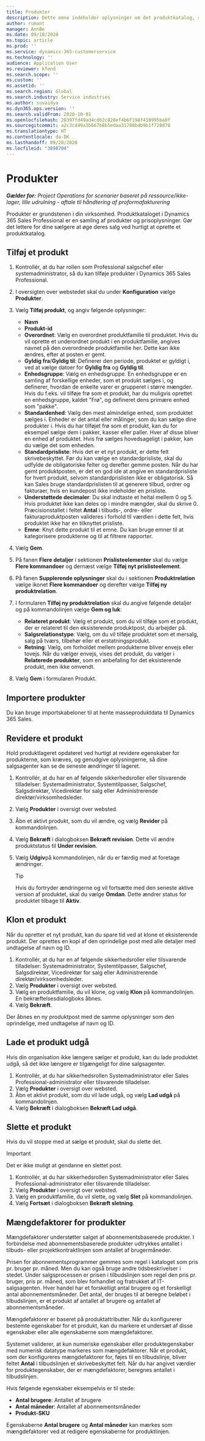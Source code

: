 ```yaml
---
title: Produkter
description: Dette emne indeholder oplysninger om det produktkatalog, som du kan bruge til at give oplysninger til kunder om de produkter og prisfastsættelser, som din organisation tilbyder.
author: rumant
manager: AnnBe
ms.date: 09/18/2020
ms.topic: article
ms.prod: ''
ms.service: dynamics-365-customerservice
ms.technology: ''
audience: Application User
ms.reviewer: kfend
ms.search.scope: ''
ms.custom: ''
ms.assetid: ''
ms.search.region: Global
ms.search.industry: Service industries
ms.author: suvaidya
ms.dyn365.ops.version: ''
ms.search.validFrom: 2020-10-01
ms.openlocfilehash: 28397fd49ad4cdb2c820ef4b6f198f410995ba0f
ms.sourcegitcommit: a2c3cd49a3b667b8b5edaa31788b4b9b1f728d78
ms.translationtype: HT
ms.contentlocale: da-DK
ms.lasthandoff: 09/28/2020
ms.locfileid: "3898704"
---
```

# <a name="products"></a>Produkter

_**Gælder for:** Project Operations for scenarier baseret på ressource/ikke-lager, lille udrulning - aftale til håndtering af proformafakturering_

Produkter er grundstenen i din virksomhed. Produktkataloget i Dynamics 365 Sales Professional er en samling af produkter og prisoplysninger. Gør det lettere for dine sælgere at øge deres salg ved hurtigt at oprette et produktkatalog.

## <a name="add-a-product"></a>Tilføj et produkt

1.  Kontrollér, at du har rollen som Professional salgschef eller systemadministrator, så du kan tilføje produkter i Dynamics 365 Sales Professional.
2.  I oversigten over webstedet skal du under **Konfiguration** vælge **Produkter**.
3.  Vælg **Tilføj produkt**, og angiv følgende oplysninger:

    -  **Navn**
    -  **Produkt-id**
    -  **Overordnet**: Vælg en overordnet produktfamilie til produktet. Hvis du vil oprette et underordnet produkt i en produktfamilie, angives navnet på den overordnede produktfamilie her. Dette kan ikke ændres, efter at posten er gemt.
    -  **Gyldig fra**/**Gyldig til**: Definerer den periode, produktet er gyldigt i, ved at vælge datoer for **Gyldig fra** og **Gyldig til**.
    -  **Enhedsgruppe**: Vælg en enhedsgruppe. En enhedsgruppe er en samling af forskellige enheder, som et produkt sælges i, og definerer, hvordan de enkelte varer er grupperet i større mængder. Hvis du f.eks. vil tilføje frø som et produkt, har du muligvis oprettet en enhedsgruppe, kaldet "Frø", og defineret dens primære enhed som "pakke".
    -  **Standardenhed**: Vælg den mest almindelige enhed, som produktet sælges i. Enheder er det antal eller målinger, som du kan sælge dine produkter i. Hvis du har tilføjet frø som et produkt, kan du for eksempel sælge dem i pakker, kasser eller paller. Hver af disse bliver en enhed af produktet. Hvis frø sælges hovedsageligt i pakker, kan du vælge det som enheden.
    -  **Standardprisliste**: Hvis det er et nyt produkt, er dette felt skrivebeskyttet. Før du kan vælge en standardprisliste, skal du udfylde de obligatoriske felter og derefter gemme posten. Når du har gemt produktposten, er det en god ide at angive en standardprisliste for hvert produkt, selvom standardprislisten ikke er obligatorisk. Så kan Sales bruge standardprislisten til at generere tilbud, ordrer og fakturaer, hvis en kundepost ikke indeholder en prisliste.
    -  **Understøttede decimaler**: Du skal indtaste et heltal mellem 0 og 5. Hvis produktet ikke kan deles op i mindre mængder, skal du skrive 0. Præcisionstallet i feltet **Antal** i tilbuds-, ordre- eller fakturaproduktposten valideres i forhold til værdien i dette felt, hvis produktet ikke har en tilknyttet prisliste.
    -  **Emne**: Knyt dette produkt til et emne. Du kan bruge emner til at kategorisere produkterne og til at filtrere rapporter.

4.  Vælg **Gem**.
5.  På fanen **Flere detaljer** i sektionen **Prislisteelementer** skal du vælge **Flere kommandoer** og dernæst vælge **Tilføj nyt prislisteelement**.
7.  På fanen **Supplerende oplysninger** skal du i sektionen **Produktrelation** vælge ikonet **Flere kommandoer** og derefter vælge **Tilføj ny produktrelation**.
8.  I formularen **Tilføj ny produktrelation** skal du angive følgende detaljer og på kommandolinjen vælge **Gem og luk**:

    -   **Relateret produkt**: Vælg et produkt, som du vil tilføje som et produkt, der er relateret til den eksisterende produktpost, du arbejder på.
    -   **Salgsrelationstype**: Vælg, om du vil tilføje produktet som et mersalg, salg på tværs, tilbehør eller et erstatningsprodukt.
    -   **Retning**: Vælg, om forholdet mellem produkterne bliver envejs eller tovejs. Når du vælger envejs, vises det produkt, du vælger i **Relaterede produkter**, som en anbefaling for det eksisterende produkt, men ikke omvendt.

9.  Vælg **Gem** i formularen Produkt.

## <a name="import-products"></a>Importere produkter

Du kan bruge importskabeloner til at hente masseproduktdata til Dynamics 365 Sales.

## <a name="revise-a-product"></a>Revidere et produkt

Hold produktlageret opdateret ved hurtigt at revidere egenskaber for produkterne, som kræves, og genudgive oplysningerne, så dine salgsagenter kan se de seneste ændringer til lageret.

1.  Kontrollér, at du har en af følgende sikkerhedsroller eller tilsvarende tilladelser: Systemadministrator, Systemtilpasser, Salgschef, Salgsdirektør, Vicedirektør for salg eller Administrerende direktør/virksomhedsleder.
2.  Vælg **Produkter** i oversigt over websted.
3.  Åbn et aktivt produkt, som du vil ændre, og vælg **Revider** på kommandolinjen.
4.  Vælg **Bekræft** i dialogboksen **Bekræft revision**. Dette vil ændre produktstatus til **Under revision**.
5.  Vælg **Udgiv**på kommandolinjen, når du er færdig med at foretage ændringer.

    > [!TIP]
    > Hvis du fortryder ændringerne og vil fortsætte med den seneste aktive version af produktet, skal du vælge **Omdan**. Dette ændrer status for produktet tilbage til **Aktiv**.

## <a name="clone-a-product"></a>Klon et produkt 

Når du opretter et nyt produkt, kan du spare tid ved at klone et eksisterende produkt. Der oprettes en kopi af den oprindelige post med alle detaljer med undtagelse af navn og ID.

1.  Kontrollér, at du har en af følgende sikkerhedsroller eller tilsvarende tilladelser: Systemadministrator, Systemtilpasser, Salgschef, Salgsdirektør, Vicedirektør for salg eller Administrerende direktør/virksomhedsleder.
2.  Vælg **Produkter** i oversigt over websted.
3.  Vælg en produktfamilie, du vil klone, og vælg **Klon** på kommandolinjen. En bekræftelsesdialogboks åbnes.
4.  Vælg **Bekræft**.

Der åbnes en ny produktpost med de samme oplysninger som den oprindelige, med undtagelse af navn og ID.

## <a name="retire-a-product"></a>Lade et produkt udgå 

Hvis din organisation ikke længere sælger et produkt, kan du lade produktet udgå, så det ikke længere er tilgængeligt for dine salgsagenter.

1.  Kontrollér, at du har sikkerhedsrollen Systemadministrator eller Sales Professional-administrator eller tilsvarende tilladelser.
2.  Vælg **Produkter** i oversigt over websted.
3.  Åbn et aktivt produkt, som du vil lade udgå, og vælg **Lad udgå** på kommandolinjen.
4.  Vælg **Bekræft** i dialogboksen **Bekræft Lad udgå**.


## <a name="delete-a-product"></a>Slette et produkt

Hvis du vil stoppe med at sælge et produkt, skal du slette det.

> [!IMPORTANT]
> Det er ikke muligt at gendanne en slettet post.

1.  Kontrollér, at du har sikkerhedsrollen Systemadministrator eller Sales Professional-administrator eller tilsvarende tilladelser.
2.  Vælg **Produkter** i oversigt over websted.
3.  Vælg en produktfamilie, du vil slette, og vælg **Slet** på kommandolinjen.
4.  Vælg **Fortsæt** i dialogboksen **Bekræft sletning**.
 
 ## <a name="quantity-factors-for-products"></a>Mængdefaktorer for produkter

Mængdefaktorer understøtter salget af abonnementsbaserede produkter. I forbindelse med abonnementsbaserede produkter udtrykkes antallet i tilbuds- eller projektkontraktlinjen som antallet af brugermåneder.

Prisen for abonnementsprogrammer gemmes som regel i kataloget som pris pr. bruger pr. måned. Men du kan også bruge andre tidsbeskrivelser i stedet. Under salgsprocessen er prisen i tilbudslinjen som regel den pris pr. bruger, pris pr. måned, som blev forhandlet og fratrukket af IT-salgsagenten. Hver handel har et forskelligt antal brugere og et forskelligt antal abonnementsmåneder. Det antal, der bruges til at beregne beløbet i tilbudslinjen, er et produkt af antallet af brugere og antallet af abonnementsmåneder.

Mængdefaktorer er baseret på produktattributter. Når du konfigurerer bestemte egenskaber for et produkt, kan du markere et undersæt af disse egenskaber eller alle egenskaberne som mængdefaktorer.

Systemet validerer, at kun numeriske egenskaber eller produktegenskaber med numerisk datatype markeres som mængdefaktorer. Når et produkt, som der konfigureres mængdefaktorer for, føjes til en tilbudslinje, bliver feltet **Antal** i tilbudslinjen et skrivebeskyttet felt. Når du har angivet værdier for produktegenskaber, der er mængdefaktorer, beregnes antallet i tilbudslinjen.

Hvis følgende egenskaber eksempelvis er til stede: 

- **Antal brugere**: Antallet af brugere 
- **Antal måneder**: Antallet af abonnementsmåneder
- **Produkt-SKU** 

Egenskaberne **Antal brugere** og **Antal måneder** kan mærkes som mængdefaktorer ved at redigere egenskaberne for produktlinjen. 
